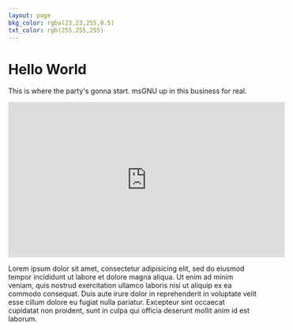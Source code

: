 ```yaml
---
layout: page
bkg_color: rgba(23,23,255,0.5)
txt_color: rgb(255,255,255)
---
```


# Hello World
This is where the party's gonna start. msGNU up in this business for real.

<div class="embed-responsive embed-responsive-16by9">
  <iframe width="560" height="315" src="https://www.youtube.com/embed/videoseries?list=PLv7Vw2tXfrx3H2MikAuEdZdgqWGGWhpXp" frameborder="0" allowfullscreen></iframe>
</div>


Lorem ipsum dolor sit amet, consectetur adipisicing elit, sed do eiusmod tempor incididunt ut labore et dolore magna aliqua. Ut enim ad minim veniam, quis nostrud exercitation ullamco laboris nisi ut aliquip ex ea commodo consequat. Duis aute irure dolor in reprehenderit in voluptate velit esse cillum dolore eu fugiat nulla pariatur. Excepteur sint occaecat cupidatat non proident, sunt in culpa qui officia deserunt mollit anim id est laborum.
